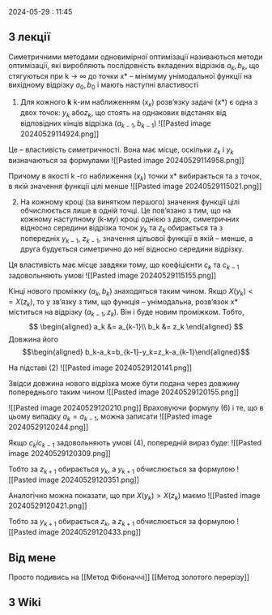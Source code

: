 2024-05-29 : 11:45

## З лекції 
Симетричними методами одновимірної оптимізації називаються
методи оптимізації, які виробляють послідовність вкладених відрізків
$a_k,b_k$, що стягуються при k → ∞ до точки х* – мінімуму унімодальної
функції на вихідному відрізку $a_0,b_0$ і мають наступні властивості

1. Для кожного **k** k-им наближенням ($х_к$) розв’язку задачі (х*) є
одна з двох точок: $y_k$ або$z_k$, що стоять на однакових відстанях від
відповідних кінців відрізка ($a_{k-1},b_{k-1}$)
![[Pasted image 20240529114924.png]]

Це – властивість симетричності. Вона має місце, оскільки $z_k$ і $y_k$
визначаються за формулами
![[Pasted image 20240529114958.png]]

Причому в якості k -го наближення ($х_k$) точки х* вибирається та з
точок, в якій значення функції цілі менше
![[Pasted image 20240529115021.png]]

2. На кожному кроці (за винятком першого) значення функції
цілі обчислюється лише в одній точці. Це пов’язано з тим, що на кожному
наступному (k-му) кроці однією з двох, симетричних відносно середини
відрізка точок $y_k$ та $z_k$ обирається та з попередніх $y_{k-1}$, $z_{k-1}$, значення цільової
функції в якій – менше, а друга будується симетрично до неї відносно
середини відрізку.

Ця властивість має місце завдяки тому, що коефіцієнти $c_k$ та $c_{k-1}$
задовольняють умові
![[Pasted image 20240529115155.png]]

Кінці нового проміжку ($a_k,b_k$) знаходяться таким чином.
Якщо $X(y_k)<=X(z_k)$, то у зв’язку з тим, що функція – унімодальна,
розв’язок x* міститься на відрізку ($a_{k-1},z_k$). Він і буде новим проміжком.
Тобто,
$$ \begin{aligned} a_k &= a_{k-1}\\ b_k &= z_k \end{aligned} $$
Довжина його
$$\begin{aligned} b_k-a_k=b_{k-1}-y_k=z_k-a_{k-1}\end{aligned}$$

На підставі (2)
![[Pasted image 20240529120141.png]]

Звідси довжина нового відрізка може бути подана через довжину
попереднього таким чином
![[Pasted image 20240529120155.png]]

![[Pasted image 20240529120210.png]]
Враховуючи формулу (6) і те, що в цьому випадку $a_k=a_{k-1}$, можна
записати
![[Pasted image 20240529120244.png]]

Якщо $c_k і c_{k-1}$ задовольняють умові (4), попередній вираз буде:
![[Pasted image 20240529120309.png]]

Тобто за $z_{k+1}$ обирається $y_k$, а $y_{k+1}$ обчислюється за формулою
![[Pasted image 20240529120351.png]]

Аналогічно можна показати, що при $X(y_k)>X(z_k)$ маємо 
![[Pasted image 20240529120421.png]]

Тобто за $y_{k+1}$ обирається $z_k$, а $z_{k+1}$ обчислюється за формулою
![[Pasted image 20240529120433.png]]

## Від мене
Просто подивись на [[Метод Фібоначчі]] [[Метод золотого перерізу]]

## З Wiki
